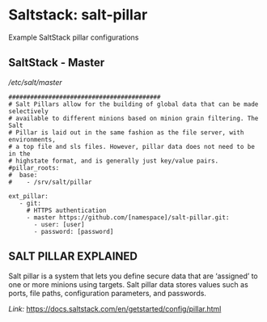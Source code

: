 # Saltstack: salt-pillar

Example SaltStack pillar configurations

## SaltStack - Master
*/etc/salt/master*

```
##########################################
# Salt Pillars allow for the building of global data that can be made selectively
# available to different minions based on minion grain filtering. The Salt
# Pillar is laid out in the same fashion as the file server, with environments,
# a top file and sls files. However, pillar data does not need to be in the
# highstate format, and is generally just key/value pairs.
#pillar_roots:
#  base:
#    - /srv/salt/pillar

ext_pillar:
   - git:
     # HTTPS authentication
     - master https://github.com/[namespace]/salt-pillar.git:
       - user: [user]
       - password: [password]
```


## SALT PILLAR EXPLAINED

Salt pillar is a system that lets you define secure data that are ‘assigned’ to one or more minions using targets. Salt pillar data stores values such as ports, file paths, configuration parameters, and passwords.

*Link:* https://docs.saltstack.com/en/getstarted/config/pillar.html

